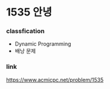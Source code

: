 # 1535 안녕


### classfication
* Dynamic Programming
* 배낭 문제

### link
https://www.acmicpc.net/problem/1535